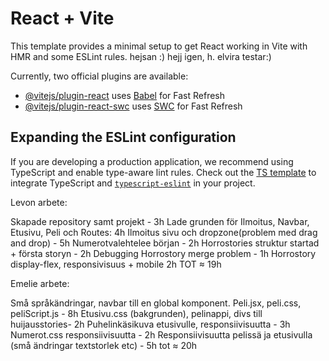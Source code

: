 # React + Vite

This template provides a minimal setup to get React working in Vite with HMR and some ESLint rules. hejsan :) hejj igen, h. elvira testar:)

Currently, two official plugins are available:

- [@vitejs/plugin-react](https://github.com/vitejs/vite-plugin-react/blob/main/packages/plugin-react/README.md) uses [Babel](https://babeljs.io/) for Fast Refresh
- [@vitejs/plugin-react-swc](https://github.com/vitejs/vite-plugin-react-swc) uses [SWC](https://swc.rs/) for Fast Refresh

## Expanding the ESLint configuration

If you are developing a production application, we recommend using TypeScript and enable type-aware lint rules. Check out the [TS template](https://github.com/vitejs/vite/tree/main/packages/create-vite/template-react-ts) to integrate TypeScript and [`typescript-eslint`](https://typescript-eslint.io) in your project.




Levon arbete:


Skapade repository samt projekt - 3h
Lade grunden för Ilmoitus, Navbar, Etusivu, Peli och Routes: 4h
Ilmoitus sivu och dropzone(problem med drag and drop) - 5h
Numerotvalehtelee början - 2h
Horrostories struktur startad + första storyn - 2h
Debugging Horrostory merge problem - 1h
Horrostory display-flex, responsivisuus + mobile 2h
TOT ≈ 19h


Emelie arbete:

Små språkändringar, navbar till en global komponent.
Peli.jsx, peli.css, peliScript.js - 8h
Etusivu.css (bakgrunden), pelinappi, divs till huijausstories- 2h 
Puhelinkäsikuva etusivulle, responsiivisuutta - 3h
Numerot.css responsiivisuutta - 2h
Responsiivisuutta pelissä ja etusivulla (små ändringar textstorlek etc) - 5h
tot ≈ 20h